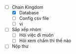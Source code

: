 - [ ] Chain Kingdom
	- [x] Database
	- [ ] Config csv file
	- [ ] vi
- [ ] Sắp xếp nhóm
	- [ ] Hỏi việc đi muôn
	- [ ] Hỏi xem chấm thi thế nào
- [ ] Nộp thư